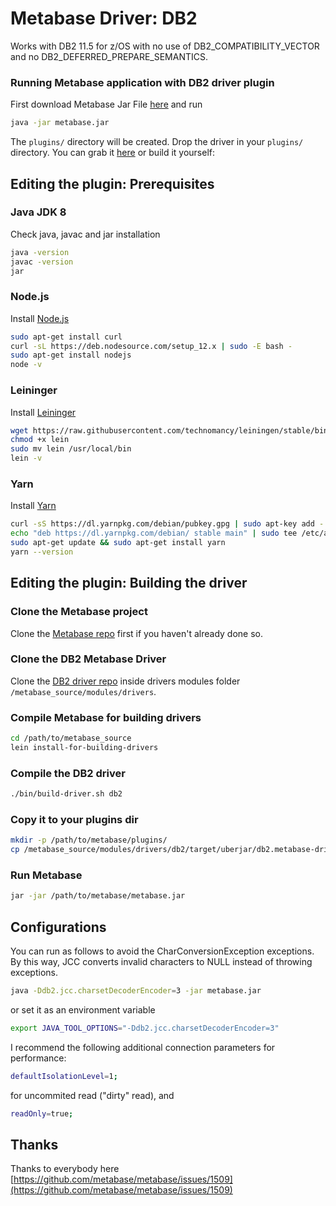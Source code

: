 
# Metabase Driver: DB2

Works with DB2 11.5 for z/OS with no use of DB2_COMPATIBILITY_VECTOR and no DB2_DEFERRED_PREPARE_SEMANTICS. 

###  Running Metabase application with DB2 driver plugin
First download Metabase Jar File [here](https://metabase.com/start/other.html)  and run
```bash
java -jar metabase.jar
```
The `plugins/` directory will be created. Drop the driver in your `plugins/` directory. You can grab it [here](https://github.com/cabo40/metabase-db2-driver/releases/download/v0.1-alpha/db2.metabase-driver.jar) or build it yourself:

##  Editing the plugin: Prerequisites

### Java JDK 8
Check java, javac and jar installation
```bash
java -version
javac -version
jar
```

### Node.js
Install [Node.js]([https://nodejs.org](https://nodejs.org/))
```bash
sudo apt-get install curl
curl -sL https://deb.nodesource.com/setup_12.x | sudo -E bash -
sudo apt-get install nodejs
node -v 
```
### Leininger
Install [Leininger]([https://leiningen.org/](https://leiningen.org/))
```bash
wget https://raw.githubusercontent.com/technomancy/leiningen/stable/bin/lein
chmod +x lein
sudo mv lein /usr/local/bin
lein -v
```

### Yarn
Install [Yarn]([https://yarnpkg.com/lang/en/](https://yarnpkg.com/lang/en/))
```bash
curl -sS https://dl.yarnpkg.com/debian/pubkey.gpg | sudo apt-key add -
echo "deb https://dl.yarnpkg.com/debian/ stable main" | sudo tee /etc/apt/sources.list.d/yarn.list
sudo apt-get update && sudo apt-get install yarn
yarn --version
```

## Editing the plugin: Building the driver 

### Clone the Metabase project

Clone the [Metabase repo](https://github.com/metabase/metabase) first if you haven't already done so.

### Clone the DB2 Metabase Driver

Clone the [DB2 driver repo](https://github.com/alisonrafael/metabase-db2-driver) inside drivers modules folder `/metabase_source/modules/drivers`.

### Compile Metabase for building drivers
```bash
cd /path/to/metabase_source
lein install-for-building-drivers
```

### Compile the DB2 driver
```bash
./bin/build-driver.sh db2
```

### Copy it to your plugins dir
```bash
mkdir -p /path/to/metabase/plugins/
cp /metabase_source/modules/drivers/db2/target/uberjar/db2.metabase-driver.jar /path/to/metabase/plugins/
```

### Run Metabase

```bash
jar -jar /path/to/metabase/metabase.jar
```

## Configurations

You can run as follows to avoid the CharConversionException exceptions. By this way, JCC converts invalid characters to NULL instead of throwing exceptions.

```bash
java -Ddb2.jcc.charsetDecoderEncoder=3 -jar metabase.jar
```

or set it as an environment variable  

```bash
export JAVA_TOOL_OPTIONS="-Ddb2.jcc.charsetDecoderEncoder=3"
```

I recommend the following additional connection parameters for performance:

```bash
defaultIsolationLevel=1;
```
for uncommited read ("dirty" read), and

```bash
readOnly=true;
```


## Thanks
Thanks to everybody here [https://github.com/metabase/metabase/issues/1509](https://github.com/metabase/metabase/issues/1509)
